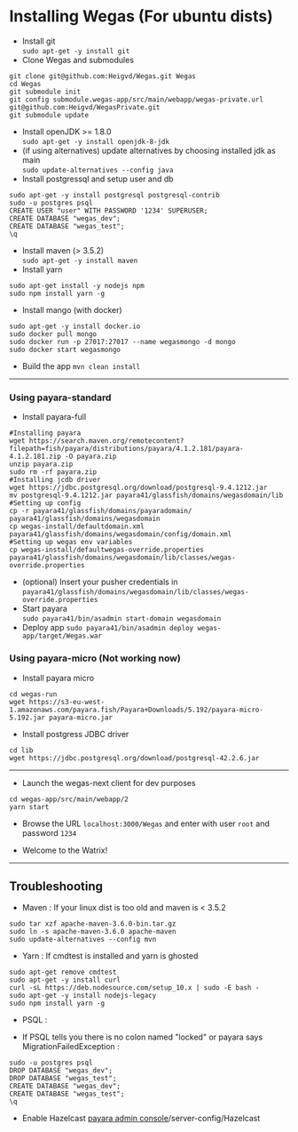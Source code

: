 # Installing Wegas (For ubuntu dists)
* Install git  
`sudo apt-get -y install git`
* Clone Wegas and submodules
```shell
git clone git@github.com:Heigvd/Wegas.git Wegas
cd Wegas
git submodule init
git config submodule.wegas-app/src/main/webapp/wegas-private.url git@github.com:Heigvd/WegasPrivate.git
git submodule update
```
* Install openJDK >= 1.8.0  
`sudo apt-get -y install openjdk-8-jdk`
* (if using alternatives) update alternatives by choosing installed jdk as main  
`sudo update-alternatives --config java`
* Install postgressql and setup user and db
```shell
sudo apt-get -y install postgresql postgresql-contrib
sudo -u postgres psql
CREATE USER "user" WITH PASSWORD '1234' SUPERUSER;
CREATE DATABASE "wegas_dev";
CREATE DATABASE "wegas_test";
\q
```
* Install maven (> 3.5.2)  
`sudo apt-get -y install maven`
* Install yarn
```shell
sudo apt-get install -y nodejs npm
sudo npm install yarn -g
```
* Install mango (with docker)
```shell
sudo apt-get -y install docker.io
sudo docker pull mongo
sudo docker run -p 27017:27017 --name wegasmongo -d mongo
sudo docker start wegasmongo
```

* Build the app
`mvn clean install`

------------------------
### Using payara-standard
* Install payara-full
```shell
#Installing payara
wget https://search.maven.org/remotecontent?filepath=fish/payara/distributions/payara/4.1.2.181/payara-4.1.2.181.zip -O payara.zip
unzip payara.zip
sudo rm -rf payara.zip
#Installing jcdb driver
wget https://jdbc.postgresql.org/download/postgresql-9.4.1212.jar
mv postgresql-9.4.1212.jar payara41/glassfish/domains/wegasdomain/lib
#Setting up config
cp -r payara41/glassfish/domains/payaradomain/ payara41/glassfish/domains/wegasdomain
cp wegas-install/defaultdomain.xml payara41/glassfish/domains/wegasdomain/config/domain.xml
#Setting up wegas env variables
cp wegas-install/defaultwegas-override.properties payara41/glassfish/domains/wegasdomain/lib/classes/wegas-override.properties
```
* (optional) Insert your pusher credentials in  
`payara41/glassfish/domains/wegasdomain/lib/classes/wegas-override.properties`
* Start payara  
`sudo payara41/bin/asadmin start-domain wegasdomain`
* Deploy app
`sudo payara41/bin/asadmin deploy wegas-app/target/Wegas.war`

### Using payara-micro (Not working now)
* Install payara micro
```shell
cd wegas-run
wget https://s3-eu-west-1.amazonaws.com/payara.fish/Payara+Downloads/5.192/payara-micro-5.192.jar payara-micro.jar
```
* Install postgress JDBC driver
```shell
cd lib
wget https://jdbc.postgresql.org/download/postgresql-42.2.6.jar
```
------------------------

* Launch the wegas-next client for dev purposes
```shell
cd wegas-app/src/main/webapp/2
yarn start
```
* Browse the URL `localhost:3000/Wegas` and enter with user `root` and password `1234`

* Welcome to the Watrix!

------------------------
## Troubleshooting
* Maven : If your linux dist is too old and maven is < 3.5.2
```shell
sudo tar xzf apache-maven-3.6.0-bin.tar.gz
sudo ln -s apache-maven-3.6.0 apache-maven
sudo update-alternatives --config mvn
```
* Yarn : If cmdtest is installed and yarn is ghosted
```shell
sudo apt-get remove cmdtest
sudo apt-get -y install curl 
curl -sL https://deb.nodesource.com/setup_10.x | sudo -E bash -
sudo apt-get -y install nodejs-legacy
sudo npm install yarn -g
```
* PSQL :
 - If PSQL tells you there is no colon named "locked" or payara says MigrationFailedException :
```
sudo -u postgres psql
DROP DATABASE "wegas_dev";
DROP DATABASE "wegas_test";
CREATE DATABASE "wegas_dev";
CREATE DATABASE "wegas_test";
\q
```
* Enable Hazelcast [payara admin console](http://localhost:4848/)/server-config/Hazelcast
